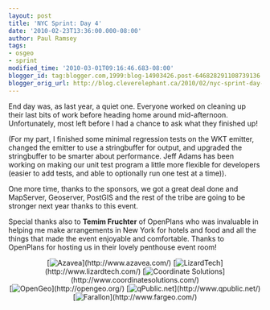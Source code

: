 ```yaml
---
layout: post
title: 'NYC Sprint: Day 4'
date: '2010-02-23T13:36:00.000-08:00'
author: Paul Ramsey
tags:
- osgeo
- sprint
modified_time: '2010-03-01T09:16:46.683-08:00'
blogger_id: tag:blogger.com,1999:blog-14903426.post-646828291108739136
blogger_orig_url: http://blog.cleverelephant.ca/2010/02/nyc-sprint-day-4.html
---
```


End day was, as last year, a quiet one. Everyone worked on cleaning up their last bits of work before heading home around mid-afternoon. Unfortunately, most left before I had a chance to ask what they finished up!

(For my part, I finished some minimal regression tests on the WKT emitter, changed the emitter to use a stringbuffer for output, and upgraded the stringbuffer to be smarter about performance. Jeff Adams has been working on making our unit test program a little more flexible for developers (easier to add tests, and able to optionally run one test at a time)).

One more time, thanks to the sponsors, we got a great deal done and MapServer, Geoserver, PostGIS and the rest of the tribe are going to be stronger next year thanks to this event.

Special thanks also to **Temim Fruchter** of OpenPlans who was invaluable in helping me make arrangements in New York for hotels and food and all the things that made the event enjoyable and comfortable. Thanks to OpenPlans for hosting us in their lovely penthouse event room!

<div style="vertical-align:center; text-align:center;" >[<img src="http://farm5.static.flickr.com/4023/4398161023_8b37ecdd58_o.png" alt="Azavea" border="0" />](http://www.azavea.com/)  [<img src="http://farm5.static.flickr.com/4037/4363909195_a73ab7d789_o.jpg" alt="LizardTech" border="0"  />](http://www.lizardtech.com/) [<img src="http://farm5.static.flickr.com/4003/4364650774_9561cfe97a_o.jpg" alt="Coordinate Solutions" border="0" />](http://www.coordinatesolutions.com/) <br/>[<img src="http://farm5.static.flickr.com/4072/4364650828_9b0562e902_o.jpg" alt="OpenGeo" border="0"  />](http://opengeo.org/) [<img src="http://farm5.static.flickr.com/4012/4363909295_d1e4391317_o.jpg" alt="qPublic.net" border="0" />](http://www.qpublic.net/) [<img src="http://farm3.static.flickr.com/2690/4364650934_2305ed4739_o.jpg" alt="Farallon" border="0" />](http://www.fargeo.com/) </div>